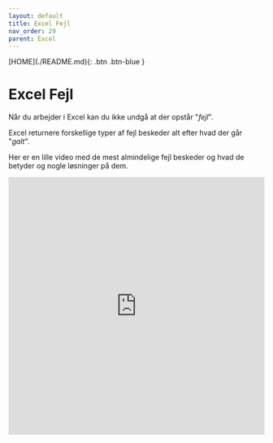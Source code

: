 ```yaml
---
layout: default
title: Excel Fejl
nav_order: 29
parent: Excel
---
```

<span class="fs-1">
[HOME](./README.md){: .btn .btn-blue }
</span>

# Excel Fejl
Når du arbejder i Excel kan du ikke undgå at der opstår "*fejl*".

Excel returnere forskellige typer af fejl beskeder alt efter hvad der går "*galt*".

Her er en lille video med de mest almindelige fejl beskeder og hvad de betyder og nogle løsninger på dem.

<div style="position: relative; padding-bottom: 100.5813953488372%; height: 0;"><iframe src="https://www.loom.com/embed/a53d99b88eee46c280f4e41df04e731e" frameborder="0" webkitallowfullscreen mozallowfullscreen allowfullscreen style="position: absolute; top: 0; left: 0; width: 100%; height: 100%;"></iframe></div>